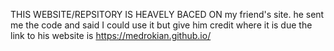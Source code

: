 THIS WEBSITE/REPSITORY IS HEAVELY BACED ON my friend's site. he sent me the code and said I could use it but give him credit where it is due 
the link to his website is https://medrokian.github.io/
